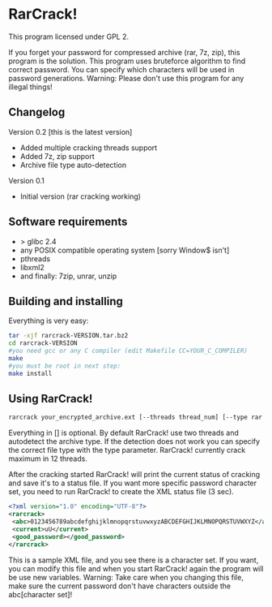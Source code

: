 RarCrack!
=========

This program licensed under GPL 2.

If you forget your password for compressed archive (rar, 7z, zip), this program is the solution.
This program uses bruteforce algorithm to find correct password. You can specify which characters will be used in password generations.
Warning: Please don't use this program for any illegal things!

Changelog
---------

Version 0.2 [this is the latest version]

* Added multiple cracking threads support
* Added 7z, zip support
* Archive file type auto-detection

Version 0.1

* Initial version (rar cracking working)

Software requirements
---------------------

* \> glibc 2.4
* any POSIX compatible operating system [sorry Window$ isn't]
* pthreads
* libxml2
* and finally: 7zip, unrar, unzip

Building and installing
-----------------------

Everything is very easy:

~~~~ sh
tar -xjf rarcrack-VERSION.tar.bz2
cd rarcrack-VERSION
#you need gcc or any C compiler (edit Makefile CC=YOUR_C_COMPILER)
make
#you must be root in next step:
make install
~~~~


Using RarCrack!
---------------

~~~~ sh
rarcrack your_encrypted_archive.ext [--threads thread_num] [--type rar|zip|7z]
~~~~


Everything in [] is optional. By default RarCrack! use two threads and
autodetect the archive type. If the detection does not work you can
specify the correct file type with the type parameter. RarCrack! currently
crack maximum in 12 threads.

After the cracking started RarCrack! will print the current status
of cracking and save it's to a status file. If you want more specific
password character set, you need to run RarCrack! to create the XML status
file (3 sec).

~~~~ xml
<?xml version="1.0" encoding="UTF-8"?>
<rarcrack>
 <abc>0123456789abcdefghijklmnopqrstuvwxyzABCDEFGHIJKLMNOPQRSTUVWXYZ</abc>
 <current>uU</current>
 <good_password></good_password>
</rarcrack>
~~~~

This is a sample XML file, and you see there is a character set. If you
want, you can modify this file and when you start RarCrack! again the
program will be use new variables. Warning: Take care when you changing
this file, make sure the current password don't have characters outside
the abc[character set]!


